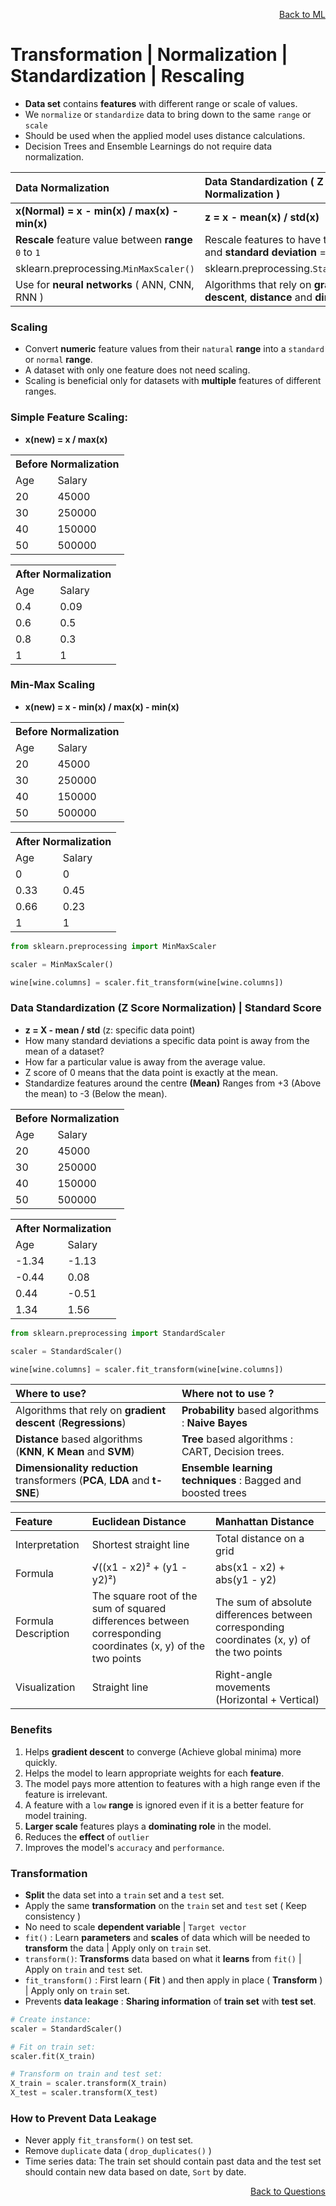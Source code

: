 <p align='right'><a align="right" href="https://github.com/KIRANKUMAR7296/Library/blob/main/Machine%20Learning/Machine%20Learning%20Models.md">Back to ML</a></p>

# Transformation | Normalization | Standardization | Rescaling

- **Data set** contains **features** with different range or scale of values. 
- We `normalize` or `standardize` data to bring down to the same `range` or `scale`
- Should be used when the applied model uses distance calculations.
- Decision Trees and Ensemble Learnings do not require data normalization.

Data Normalization | Data Standardization ( Z Score Normalization )
:--- | :---
**x(Normal) =  x - min(x) / max(x) - min(x)** | **z = x - mean(x) / std(x)**
**Rescale** feature value between **range** `0` to `1` | Rescale features to have the **mean** = `0` and **standard deviation** = `1`
sklearn.preprocessing.`MinMaxScaler()` | sklearn.preprocessing.`StandardScaler()`
Use for **neural networks** ( ANN, CNN, RNN ) | Algorithms that rely on **gradient descent**, **distance** and **dimensions**

### Scaling 
- Convert **numeric** feature values from their `natural` **range** into a `standard` or `normal` **range**.
- A dataset with only one feature does not need scaling.
- Scaling is beneficial only for datasets with **multiple** features of different ranges.

### **Simple Feature Scaling:**
- **x(new) = x / max(x)**
<p>
<table>
  <tr><th colspan=2>Before Normalization</th></tr>
  <tr><td>Age</td><td>Salary</td></tr>
  <tr><td>20</td><td>45000</td></tr>
  <tr><td>30</td><td>250000</td></tr>
  <tr><td>40</td><td>150000</td></tr>
  <tr><td>50</td><td>500000</td></tr>
</table>

<table>
  <tr><th colspan=2>After Normalization</th></tr>
  <tr><td>Age</td><td>Salary</td></tr>
  <tr><td>0.4</td><td>0.09</td></tr>
  <tr><td>0.6</td><td>0.5</td></tr>
  <tr><td>0.8</td><td>0.3</td></tr>
  <tr><td>1</td><td>1</td></tr>
</table>
</p>

### **Min-Max Scaling**
- **x(new) = x - min(x) / max(x) - min(x)**

<table>
  <tr><th colspan=2>Before Normalization</th></tr>
  <tr><td>Age</td><td>Salary</td></tr>
  <tr><td>20</td><td>45000</td></tr>
  <tr><td>30</td><td>250000</td></tr>
  <tr><td>40</td><td>150000</td></tr>
  <tr><td>50</td><td>500000</td></tr>
</table>

<table>
  <tr><th colspan=2>After Normalization</th></tr>
  <tr><td>Age</td><td>Salary</td></tr>
  <tr><td>0</td><td>0</td></tr>
  <tr><td>0.33</td><td>0.45</td></tr>
  <tr><td>0.66</td><td>0.23</td></tr>
  <tr><td>1</td><td>1</td></tr>
</table>

```python
from sklearn.preprocessing import MinMaxScaler

scaler = MinMaxScaler()

wine[wine.columns] = scaler.fit_transform(wine[wine.columns])
```

### Data Standardization (Z Score Normalization) | Standard Score
- **z = X - mean / std** (z: specific data point)
- How many standard deviations a specific data point is away from the mean of a dataset?
- How far a particular value is away from the average value.
- Z score of 0 means that the data point is exactly at the mean.
- Standardize features around the centre **(Mean)** Ranges from +3 (Above the mean) to -3 (Below the mean).

<table>
  <tr><th colspan=2>Before Normalization</th></tr>
  <tr><td>Age</td><td>Salary</td></tr>
  <tr><td>20</td><td>45000</td></tr>
  <tr><td>30</td><td>250000</td></tr>
  <tr><td>40</td><td>150000</td></tr>
  <tr><td>50</td><td>500000</td></tr>
</table>

<table>
  <tr><th colspan=2>After Normalization</th></tr>
  <tr><td>Age</td><td>Salary</td></tr>
  <tr><td>-1.34</td><td>-1.13</td></tr>
  <tr><td>-0.44</td><td>0.08</td></tr>
  <tr><td>0.44</td><td>-0.51</td></tr>
  <tr><td>1.34</td><td>1.56</td></tr>
</table>

```python
from sklearn.preprocessing import StandardScaler

scaler = StandardScaler()

wine[wine.columns] = scaler.fit_transform(wine[wine.columns])
```

Where to **use**? | Where **not** to **use** ?
:--- | :---
Algorithms that rely on **gradient descent** (**Regressions**) | **Probability** based algorithms : **Naive Bayes**
**Distance** based algorithms (**KNN**, **K Mean** and **SVM**) | **Tree** based algorithms : CART, Decision trees.  
**Dimensionality reduction** transformers (**PCA**, **LDA** and **t-SNE**) | **Ensemble learning techniques** : Bagged and boosted trees

Feature |	Euclidean Distance | Manhattan Distance
:--- | :--- | :---
Interpretation | Shortest straight line |	Total distance on a grid
Formula |	√((x1 - x2)² + (y1 - y2)²) |	abs(x1 - x2) + abs(y1 - y2)
Formula Description | The square root of the sum of squared differences between corresponding coordinates (x, y) of the two points | The sum of absolute differences between corresponding coordinates (x, y) of the two points
Visualization | Straight line	| Right-angle movements (Horizontal + Vertical)

### Benefits 
1. Helps **gradient descent** to converge (Achieve global minima) more quickly.
2. Helps the model to learn appropriate weights for each **feature**.
3. The model pays more attention to features with a high range even if the feature is irrelevant.
4. A feature with a `low` **range** is ignored even if it is a better feature for model training.
5. **Larger scale** features plays a **dominating role** in the model. 
6. Reduces the **effect** of `outlier`
7. Improves the model's `accuracy` and `performance`.

### Transformation

- **Split** the data set into a `train` set and a `test` set.
- Apply the same **transformation** on the `train` set and `test` set ( Keep consistency )
- No need to scale **dependent variable** | `Target vector` 
- `fit()` : Learn **parameters** and **scales** of data which will be needed to **transform** the data | Apply only on `train` set.
- `transform()`: **Transforms** data based on what it **learns** from `fit()` | Apply on `train` and `test` set.
- `fit_transform()` : First learn ( **Fit** ) and then apply in place ( **Transform** ) | Apply only on `train` set.
- Prevents **data leakage** : **Sharing information** of **train set** with **test set**.

```python
# Create instance:
scaler = StandardScaler()

# Fit on train set:
scaler.fit(X_train)

# Transform on train and test set:
X_train = scaler.transform(X_train)
X_test = scaler.transform(X_test)
```

### How to Prevent Data Leakage 
- Never apply `fit_transform()` on test set.
- Remove `duplicate` data ( `drop_duplicates()` )
- Time series data: The train set should contain past data and the test set should contain new data based on date, `Sort` by date.

<p align='right'><a align="right" href="https://github.com/KIRANKUMAR7296/Library/blob/main/Interview.md">Back to Questions</a></p>
